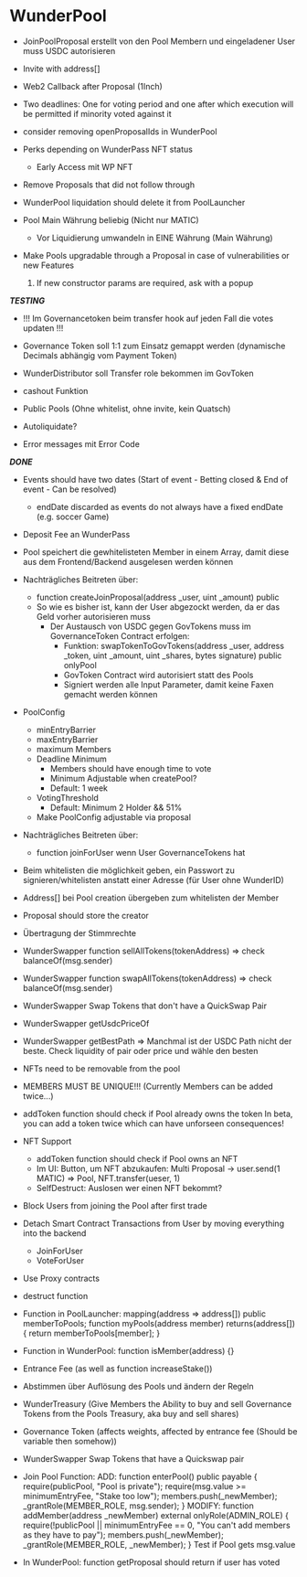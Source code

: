 # WunderPool

- JoinPoolProposal erstellt von den Pool Membern und eingeladener User muss USDC autorisieren

- Invite with address[]

- Web2 Callback after Proposal (1Inch)

- Two deadlines: One for voting period and one after which execution will be permitted if minority voted against it

- consider removing openProposalIds in WunderPool

- Perks depending on WunderPass NFT status

  - Early Access mit WP NFT

- Remove Proposals that did not follow through

- WunderPool liquidation should delete it from PoolLauncher

- Pool Main Währung beliebig (Nicht nur MATIC)

  - Vor Liquidierung umwandeln in EINE Währung (Main Währung)

- Make Pools upgradable through a Proposal in case of vulnerabilities or new Features

  1. If new constructor params are required, ask with a popup

**_TESTING_**

- !!! Im Governancetoken beim transfer hook auf jeden Fall die votes updaten !!!

- Governance Token soll 1:1 zum Einsatz gemappt werden (dynamische Decimals abhängig vom Payment Token)

- WunderDistributor soll Transfer role bekommen im GovToken

- cashout Funktion

- Public Pools (Ohne whitelist, ohne invite, kein Quatsch)

- Autoliquidate?

- Error messages mit Error Code

**_DONE_**

- Events should have two dates (Start of event - Betting closed & End of event - Can be resolved)

  - endDate discarded as events do not always have a fixed endDate (e.g. soccer Game)

- Deposit Fee an WunderPass

- Pool speichert die gewhitelisteten Member in einem Array, damit diese aus dem Frontend/Backend ausgelesen werden können

- Nachträgliches Beitreten über:

  - function createJoinProposal(address \_user, uint \_amount) public
  - So wie es bisher ist, kann der User abgezockt werden, da er das Geld vorher autorisieren muss
    - Der Austausch von USDC gegen GovTokens muss im GovernanceToken Contract erfolgen:
      - Funktion: swapTokenToGovTokens(address \_user, address \_token, uint \_amount, uint \_shares, bytes signature) public onlyPool
      - GovToken Contract wird autorisiert statt des Pools
      - Signiert werden alle Input Parameter, damit keine Faxen gemacht werden können

- PoolConfig

  - minEntryBarrier
  - maxEntryBarrier
  - maximum Members
  - Deadline Minimum
    - Members should have enough time to vote
    - Minimum Adjustable when createPool?
    - Default: 1 week
  - VotingThreshold
    - Default: Minimum 2 Holder && 51%
  - Make PoolConfig adjustable via proposal

- Nachträgliches Beitreten über:

  - function joinForUser wenn User GovernanceTokens hat

- Beim whitelisten die möglichkeit geben, ein Passwort zu signieren/whitelisten anstatt einer Adresse (für User ohne WunderID)

- Address[] bei Pool creation übergeben zum whitelisten der Member

- Proposal should store the creator

- Übertragung der Stimmrechte

- WunderSwapper function sellAllTokens(tokenAddress) => check balanceOf(msg.sender)

- WunderSwapper function swapAllTokens(tokenAddress) => check balanceOf(msg.sender)

- WunderSwapper Swap Tokens that don't have a QuickSwap Pair

- WunderSwapper getUsdcPriceOf

- WunderSwapper getBestPath => Manchmal ist der USDC Path nicht der beste. Check liquidity of pair oder price und wähle den besten

- NFTs need to be removable from the pool

- MEMBERS MUST BE UNIQUE!!! (Currently Members can be added twice...)

- addToken function should check if Pool already owns the token
  In beta, you can add a token twice which can have unforseen consequences!

- NFT Support

  - addToken function should check if Pool owns an NFT
  - Im UI: Button, um NFT abzukaufen: Multi Proposal -> user.send(1 MATIC) => Pool, NFT.transfer(ueser, 1)
  - SelfDestruct: Auslosen wer einen NFT bekommt?

- Block Users from joining the Pool after first trade

- Detach Smart Contract Transactions from User by moving everything into the backend

  - JoinForUser
  - VoteForUser

- Use Proxy contracts

- destruct function

- Function in PoolLauncher:
  mapping(address => address[]) public memberToPools;
  function myPools(address member) returns(address[]) {
  return memberToPools[member];
  }

- Function in WunderPool:
  function isMember(address) {}

- Entrance Fee (as well as function increaseStake())

- Abstimmen über Auflösung des Pools und ändern der Regeln

- WunderTreasury (Give Members the Ability to buy and sell Governance Tokens from the Pools Treasury, aka buy and sell shares)
- Governance Token (affects weights, affected by entrance fee (Should be variable then somehow))

- WunderSwapper Swap Tokens that have a Quickswap pair

- Join Pool Function:
  ADD: function enterPool() public payable {
  require(publicPool, "Pool is private");
  require(msg.value >= minimumEntryFee, "Stake too low");
  members.push(\_newMember);
  \_grantRole(MEMBER_ROLE, msg.sender);
  }
  MODIFY: function addMember(address \_newMember) external onlyRole(ADMIN_ROLE) {
  require(!publicPool || minimumEntryFee == 0, "You can't add members as they have to pay");
  members.push(\_newMember);
  \_grantRole(MEMBER_ROLE, \_newMember);
  }
  Test if Pool gets msg.value

- In WunderPool:
  function getProposal should return if user has voted
